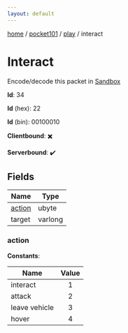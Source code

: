 ```yaml
---
layout: default
---
```


[home](/)  /  [pocket101](/protocol/pocket101)  /  [play](/protocol/pocket101/play)  /  interact

# Interact

Encode/decode this packet in [Sandbox](../../../sandbox/pocket101#Play.Interact)

**Id**: 34

**Id** (hex): 22

**Id** (bin): 00100010

**Clientbound**: ✖️

**Serverbound**: ✔️

## Fields

Name | Type
---|---
[action](#action) | ubyte
target | varlong

### action

**Constants**:

Name | Value
---|:---:
interact | 1
attack | 2
leave vehicle | 3
hover | 4
